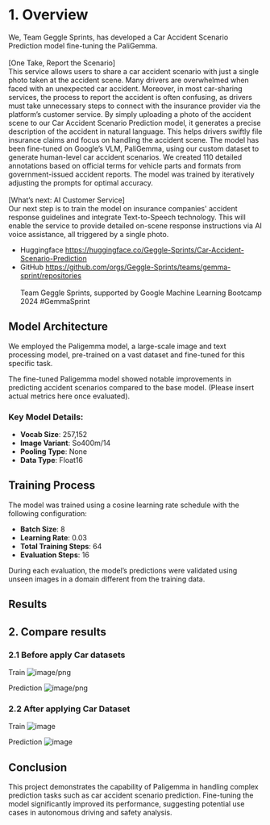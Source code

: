 # 1. Overview 
We, Team Geggle Sprints, has developed a Car Accident Scenario Prediction model fine-tuning the PaliGemma.
<br><br>[One Take, Report the Scenario]<br>
This service allows users to share a car accident scenario with just a single photo taken at the accident scene.
Many drivers are overwhelmed when faced with an unexpected car accident. Moreover, in most car-sharing services, the process to report the accident is often confusing, as drivers must take unnecessary steps to connect with the insurance provider via the platform’s customer service.
By simply uploading a photo of the accident scene to our Car Accident Scenario Prediction model, it generates a precise description of the accident in natural language. This helps drivers swiftly file insurance claims and focus on handling the accident scene.
The model has been fine-tuned on Google’s VLM, PaliGemma, using our custom dataset to generate human-level car accident scenarios. We created 110 detailed annotations based on official terms for vehicle parts and formats from government-issued accident reports. The model was trained by iteratively adjusting the prompts for optimal accuracy.
<br><br>[What’s next: AI Customer Service]<br>
Our next step is to train the model on insurance companies' accident response guidelines and integrate Text-to-Speech technology. This will enable the service to provide detailed on-scene response instructions via AI voice assistance, all triggered by a single photo.
- Huggingface
https://huggingface.co/Geggle-Sprints/Car-Accident-Scenario-Prediction
- GitHub
https://github.com/orgs/Geggle-Sprints/teams/gemma-sprint/repositories
<br><br> Team Geggle Sprints, supported by Google Machine Learning Bootcamp 2024
#GemmaSprint


## Model Architecture
We employed the Paligemma model, a large-scale image and text processing model, pre-trained on a vast dataset and fine-tuned for this specific task.

The fine-tuned Paligemma model showed notable improvements in predicting accident scenarios compared to the base model. (Please insert actual metrics here once evaluated).

### Key Model Details:
- **Vocab Size**: 257,152
- **Image Variant**: So400m/14
- **Pooling Type**: None
- **Data Type**: Float16

## Training Process
The model was trained using a cosine learning rate schedule with the following configuration:
- **Batch Size**: 8
- **Learning Rate**: 0.03
- **Total Training Steps**: 64
- **Evaluation Steps**: 16

During each evaluation, the model’s predictions were validated using unseen images in a domain different from the training data.

## Results
## 2. Compare results

### 2.1 Before apply Car datasets
Train
![image/png](https://cdn-uploads.huggingface.co/production/uploads/65d805867c0947fdd59fd714/SoY0i2m-22eTPJmhwybTL.png)

Prediction
![image/png](https://cdn-uploads.huggingface.co/production/uploads/65d805867c0947fdd59fd714/9T2diUTOWeKFQiYef9gR4.png)

### 2.2 After applying Car Dataset
Train
![image](https://github.com/user-attachments/assets/de9b604c-56b2-447d-ae7c-330c94a2b821)

Prediction
![image](https://github.com/user-attachments/assets/8f294617-d2af-44c4-82e3-e84e4b1e07f0)


## Conclusion
This project demonstrates the capability of Paligemma in handling complex prediction tasks such as car accident scenario prediction. Fine-tuning the model significantly improved its performance, suggesting potential use cases in autonomous driving and safety analysis.
